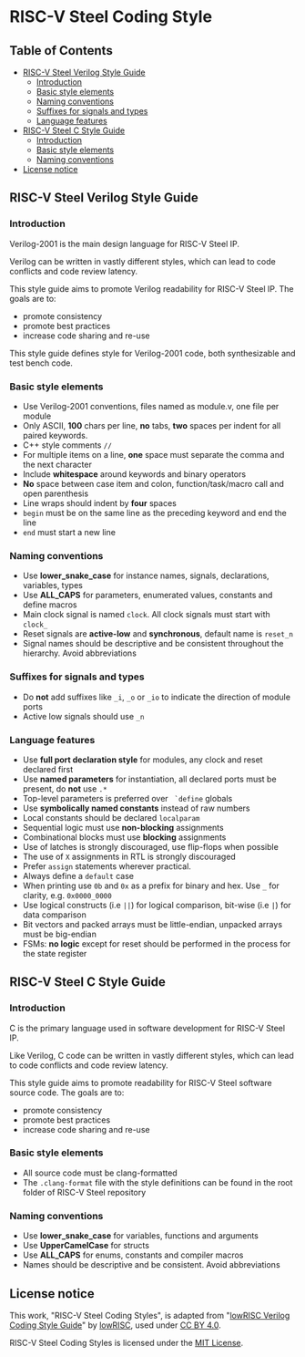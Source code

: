 # RISC-V Steel Coding Style

## Table of Contents

- [RISC-V Steel Verilog Style Guide](#risc-v-steel-verilog-style-guide)
  - [Introduction](#introduction)
  - [Basic style elements](#basic-style-elements)
  - [Naming conventions](#naming-conventions)
  - [Suffixes for signals and types](#suffixes-for-signals-and-types)
  - [Language features](#language-features)
- [RISC-V Steel C Style Guide](#risc-v-steel-c-style-guide)
  - [Introduction](#introduction-1)
  - [Basic style elements](#basic-style-elements-1)
  - [Naming conventions](#naming-conventions-1)
- [License notice](#license-notice)

## RISC-V Steel Verilog Style Guide

### Introduction

Verilog-2001 is the main design language for RISC-V Steel IP.

Verilog can be written in vastly different styles, which can lead to code
conflicts and code review latency.

This style guide aims to promote Verilog readability for RISC-V Steel IP. The goals are to:

*   promote consistency
*   promote best practices
*   increase code sharing and re-use

This style guide defines style for Verilog-2001 code, both synthesizable and test bench code.

### Basic style elements

* Use Verilog-2001 conventions, files named as module.v, one file per module
* Only ASCII, **100** chars per line, **no** tabs, **two** spaces per indent for all paired keywords.
* C++ style comments `//`
* For multiple items on a line, **one** space must separate the comma and the next character
* Include **whitespace** around keywords and binary operators
* **No** space between case item and colon, function/task/macro call and open parenthesis
* Line wraps should indent by **four** spaces
* `begin` must be on the same line as the preceding keyword and end the line
* `end` must start a new line

### Naming conventions

* Use **lower\_snake\_case** for instance names, signals, declarations, variables, types
* Use **ALL\_CAPS** for parameters, enumerated values, constants and define macros
* Main clock signal is named `clock`. All clock signals must start with `clock_`
* Reset signals are **active-low** and **synchronous**, default name is `reset_n`
* Signal names should be descriptive and be consistent throughout the hierarchy. Avoid abbreviations

### Suffixes for signals and types

* Do **not** add suffixes like `_i`, `_o` or `_io` to indicate the direction of module ports
* Active low signals should use `_n`

### Language features

* Use **full port declaration style** for modules, any clock and reset declared first
* Use **named parameters** for instantiation, all declared ports must be present, do **not** use `.*`
* Top-level parameters is preferred over `` `define`` globals
* Use **symbolically named constants** instead of raw numbers
* Local constants should be declared `localparam`
* Sequential logic must use **non-blocking** assignments
* Combinational blocks must use **blocking** assignments
* Use of latches is strongly discouraged, use flip-flops when possible
* The use of `X` assignments in RTL is strongly discouraged
* Prefer `assign` statements wherever practical.
* Always define a `default` case
* When printing use `0b` and `0x` as a prefix for binary and hex. Use `_` for clarity, e.g. `0x0000_0000`
* Use logical constructs (i.e `||`) for logical comparison, bit-wise (i.e `|`) for data comparison
* Bit vectors and packed arrays must be little-endian, unpacked arrays must be big-endian
* FSMs: **no logic** except for reset should be performed in the process for the state register

## RISC-V Steel C Style Guide

### Introduction

C is the primary language used in software development for RISC-V Steel IP.

Like Verilog, C code can be written in vastly different styles, which can lead to code
conflicts and code review latency.

This style guide aims to promote readability for RISC-V Steel software source code. The goals are to:

*   promote consistency
*   promote best practices
*   increase code sharing and re-use

### Basic style elements

* All source code must be clang-formatted
* The `.clang-format` file with the style definitions can be found in the root folder of RISC-V Steel repository

### Naming conventions

* Use **lower\_snake\_case** for variables, functions and arguments
* Use **UpperCamelCase** for structs
* Use **ALL\_CAPS** for enums, constants and compiler macros
* Names should be descriptive and be consistent. Avoid abbreviations

## License notice

This work, "RISC-V Steel Coding Styles", is adapted from "[lowRISC Verilog Coding Style Guide](https://github.com/lowRISC/style-guides)" by [lowRISC](https://lowrisc.org/), used under [CC BY 4.0](https://creativecommons.org/licenses/by/4.0/deed).

RISC-V Steel Coding Styles is licensed under the [MIT License](LICENSE).
